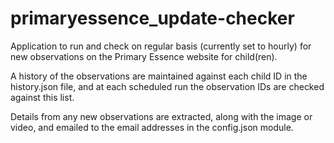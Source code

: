 # primaryessence_update-checker

Application to run and check on regular basis (currently set to hourly) for new observations on the Primary Essence website for child(ren).

A history of the observations are maintained against each child ID in the history.json file, and at each scheduled run the observation IDs are checked against this list.

Details from any new observations are extracted, along with the image or video, and emailed to the email addresses in the config.json module.